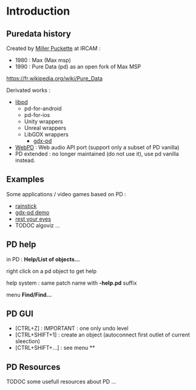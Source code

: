# Introduction

## Puredata history

Created by [Miller Puckette](https://fr.wikipedia.org/wiki/Miller_Puckette) at IRCAM :

* 1980 : Max (Max msp)
* 1990 : Pure Data (pd) as an open fork of Max MSP

https://fr.wikipedia.org/wiki/Pure_Data

Derivated works :

* [libpd](https://puredata.info/dev/summer-of-code/LibPd)
  * pd-for-android
  * pd-for-ios
  * Unity wrappers
  * Unreal wrappers
  * LibGDX wrappers
    * [gdx-pd](https://github.com/mgsx-dev/gdx-pd)
* [WebPD](https://github.com/sebpiq/WebPd) : Web audio API port (support only a subset of PD vanilla)
* PD extended : no longer maintained (do not use it), use pd vanilla instead.

## Examples

Some applications / video games based on PD :

* [rainstick](https://github.com/mgsx-dev/rainstick)
* [gdx-pd demo](https://github.com/mgsx-dev/gdx-pd-demo)
* [rest your eyes](https://mgsx.itch.io/eyes-rest)
* TODOC algoviz ...

## PD help

in PD : **Help/List of objects...**

right click on a pd object to get help

help system : same patch name with **-help.pd** suffix

menu **Find/Find...**

## PD GUI

* [CTRL+Z] : IMPORTANT : one only undo level
* [CTRL+SHIFT+1] : create an object (autoconnect first outlet of current sleection)
* [CTRL+SHIFT+...] : see menu **

## PD Resources

TODOC some usefull resources about PD ...



